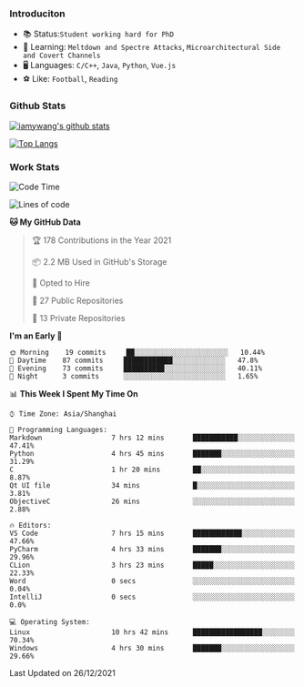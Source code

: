 ### Introduciton

- 📚 Status:`Student working hard for PhD`
- 🔎 Learning: `Meltdown and Spectre Attacks`, `Microarchitectural Side and Covert Channels`
- 🖥️ Languages: `C/C++`, `Java`, `Python`, `Vue.js`
- ⚽ Like: `Football`, `Reading`

### Github Stats

[![iamywang's github stats](https://github-readme-stats.vercel.app/api?username=iamywang&count_private=true&show_icons=true)]()

[![Top Langs](https://github-readme-stats.vercel.app/api/top-langs/?username=iamywang&layout=compact)]()

### Work Stats

<!--START_SECTION:waka-->
![Code Time](http://img.shields.io/badge/Code%20Time-54%20hrs%2036%20mins-blue)

![Lines of code](https://img.shields.io/badge/From%20Hello%20World%20I%27ve%20Written-538%20Thousand%20lines%20of%20code-blue)

**🐱 My GitHub Data** 

> 🏆 178 Contributions in the Year 2021
 > 
> 📦 2.2 MB Used in GitHub's Storage 
 > 
> 💼 Opted to Hire
 > 
> 📜 27 Public Repositories 
 > 
> 🔑 13 Private Repositories  
 > 
**I'm an Early 🐤** 

```text
🌞 Morning    19 commits     ██░░░░░░░░░░░░░░░░░░░░░░░   10.44% 
🌆 Daytime    87 commits     ████████████░░░░░░░░░░░░░   47.8% 
🌃 Evening    73 commits     ██████████░░░░░░░░░░░░░░░   40.11% 
🌙 Night      3 commits      ░░░░░░░░░░░░░░░░░░░░░░░░░   1.65%

```


📊 **This Week I Spent My Time On** 

```text
⌚︎ Time Zone: Asia/Shanghai

💬 Programming Languages: 
Markdown                 7 hrs 12 mins       ███████████░░░░░░░░░░░░░░   47.41% 
Python                   4 hrs 45 mins       ███████░░░░░░░░░░░░░░░░░░   31.29% 
C                        1 hr 20 mins        ██░░░░░░░░░░░░░░░░░░░░░░░   8.87% 
Qt UI file               34 mins             █░░░░░░░░░░░░░░░░░░░░░░░░   3.81% 
ObjectiveC               26 mins             ░░░░░░░░░░░░░░░░░░░░░░░░░   2.88%

🔥 Editors: 
VS Code                  7 hrs 15 mins       ████████████░░░░░░░░░░░░░   47.66% 
PyCharm                  4 hrs 33 mins       ███████░░░░░░░░░░░░░░░░░░   29.96% 
CLion                    3 hrs 23 mins       █████░░░░░░░░░░░░░░░░░░░░   22.33% 
Word                     0 secs              ░░░░░░░░░░░░░░░░░░░░░░░░░   0.04% 
IntelliJ                 0 secs              ░░░░░░░░░░░░░░░░░░░░░░░░░   0.0%

💻 Operating System: 
Linux                    10 hrs 42 mins      █████████████████░░░░░░░░   70.34% 
Windows                  4 hrs 30 mins       ███████░░░░░░░░░░░░░░░░░░   29.66%

```


 Last Updated on 26/12/2021
<!--END_SECTION:waka-->
